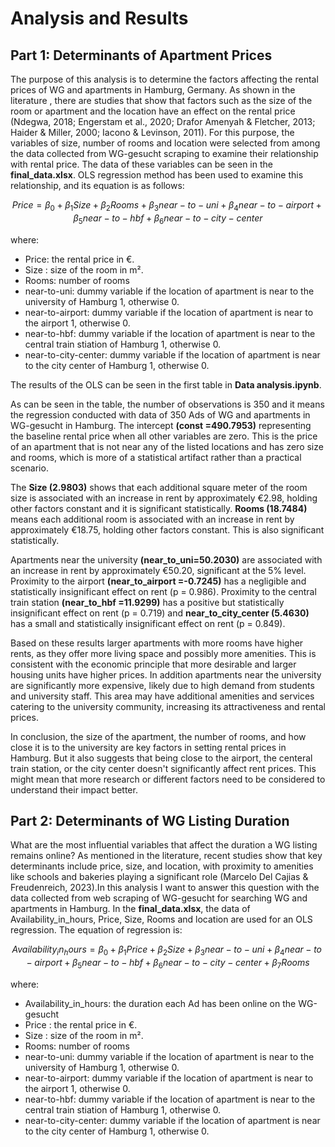 # Analysis and Results
## Part 1: Determinants of Apartment Prices
The purpose of this analysis is to determine the factors affecting the rental prices of WG and apartments in Hamburg, Germany. As shown in the literature , there are studies that show that factors such as the size of the room or apartment and the location have an effect on the rental price (Ndegwa, 2018; Engerstam et al., 2020; Drafor Amenyah & Fletcher, 2013; Haider & Miller, 2000; Iacono & Levinson, 2011). For this purpose, the variables of size, number of rooms and location were selected from among the data collected from WG-gesucht scraping to examine their relationship with rental price. The data of these variables can be seen in the **final_data.xlsx**. OLS regression method has been used to examine this relationship, and its equation is as follows:

$$
Price = \beta_0 + \beta_1Size + \beta_2Rooms + \beta_3near-to-uni + \beta_4near-to-airport + \beta_5near-to-hbf + \beta_6near-to-city-center
$$

where:
- Price: the rental price in €.
- Size : size of the room in m².
- Rooms: number of rooms
- near-to-uni: dummy variable if the location of apartment is near to the university of Hamburg 1, otherwise 0.
- near-to-airport: dummy variable if the location of apartment is near to the airport 1, otherwise 0.
- near-to-hbf: dummy variable if the location of apartment is near to the central train stiation of Hamburg 1, otherwise 0.
- near-to-city-center: dummy variable if the location of apartment is near to the city center of Hamburg 1, otherwise 0.

The results of the OLS can be seen in the first table in **Data analysis.ipynb**.

As can be seen in the table, the number of observations is 350 and it means the regression conducted with data of 350 Ads of WG and apartments in WG-gesucht in Hamburg. The intercept **(const =490.7953)** representing the baseline rental price when all other variables are zero. This is the price of an apartment that is not near any of the listed locations and has zero size and rooms, which is more of a statistical artifact rather than a practical scenario.

The **Size (2.9803)** shows that each additional square meter of the room size is associated with an increase in rent by approximately €2.98, holding other factors constant and it is significant statistically. **Rooms (18.7484)** means each additional room is associated with an increase in rent by approximately €18.75, holding other factors constant. This is also significant statistically.

Apartments near the university **(near_to_uni=50.2030)** are associated with an increase in rent by approximately €50.20, significant at the 5% level. Proximity to the airport **(near_to_airport =-0.7245)**  has a negligible and statistically insignificant effect on rent (p = 0.986). Proximity to the central train station **(near_to_hbf =11.9299)** has a positive but statistically insignificant effect on rent (p = 0.719) and **near_to_city_center (5.4630)** has a small and statistically insignificant effect on rent (p = 0.849).

Based on these results larger apartments with more rooms have higher rents, as they offer more living space and possibly more amenities. This is consistent with the economic principle that more desirable and larger housing units have higher prices. In addition apartments near the university are significantly more expensive, likely due to high demand from students and university staff. This area may have additional amenities and services catering to the university community, increasing its attractiveness and rental prices.

In conclusion, the size of the apartment, the number of rooms, and how close it is to the university are key factors in setting rental prices in Hamburg. But it also suggests that being close to the airport, the centeral train station, or the city center doesn't significantly affect rent prices. This might mean that more research or different factors need to be considered to understand their impact better.


## Part 2: Determinants of WG Listing Duration

What are the most influential variables that affect the duration a WG listing remains online? As mentioned in the literature, recent studies show that key determinants include price, size, and location, with proximity to amenities like schools and bakeries playing a significant role (Marcelo Del Cajias & Freudenreich, 2023).In this analysis I want to answer this question with the data collected from web scraping of WG-gesucht for searching WG and apartments in Hamburg. In the **final_data.xlsx**, the data of Availability_in_hours, Price, Size, Rooms and location are used for an OLS regression. The equation of regression is: 

$$
Availability_in_hours = \beta_0 + \beta_1Price + \beta_2Size + \beta_3near-to-uni + \beta_4near-to-airport + \beta_5near-to-hbf + \beta_6near-to-city-center + \beta_7Rooms
$$

where:
- Availability_in_hours: the duration each Ad has been online on the WG-gesucht
- Price : the rental price in €.
- Size : size of the room in m².
- Rooms: number of rooms
- near-to-uni: dummy variable if the location of apartment is near to the university of Hamburg 1, otherwise 0.
- near-to-airport: dummy variable if the location of apartment is near to the airport 1, otherwise 0.
- near-to-hbf: dummy variable if the location of apartment is near to the central train stiation of Hamburg 1, otherwise 0.
- near-to-city-center: dummy variable if the location of apartment is near to the city center of Hamburg 1, otherwise 0.